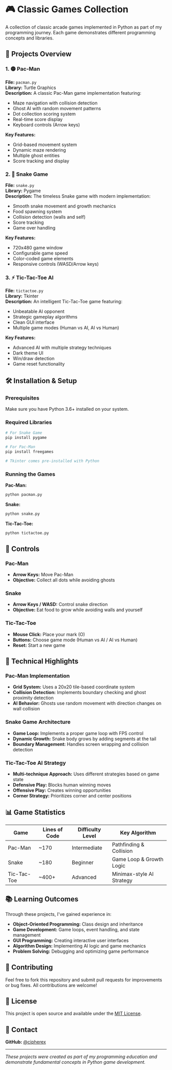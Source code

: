 # 🎮 Classic Games Collection

A collection of classic arcade games implemented in Python as part of my programming journey. Each game demonstrates different programming concepts and libraries.

## 🚀 Projects Overview

### 1. 🟡 Pac-Man
**File:** `pacman.py`  
**Library:** Turtle Graphics  
**Description:** A classic Pac-Man game implementation featuring:
- Maze navigation with collision detection
- Ghost AI with random movement patterns
- Dot collection scoring system
- Real-time score display
- Keyboard controls (Arrow keys)

**Key Features:**
- Grid-based movement system
- Dynamic maze rendering
- Multiple ghost entities
- Score tracking and display

### 2. 🐍 Snake Game
**File:** `snake.py`  
**Library:** Pygame  
**Description:** The timeless Snake game with modern implementation:
- Smooth snake movement and growth mechanics
- Food spawning system
- Collision detection (walls and self)
- Score tracking
- Game over handling

**Key Features:**
- 720x480 game window
- Configurable game speed
- Color-coded game elements
- Responsive controls (WASD/Arrow keys)

### 3. ⚡ Tic-Tac-Toe AI
**File:** `tictactoe.py`  
**Library:** Tkinter  
**Description:** An intelligent Tic-Tac-Toe game featuring:
- Unbeatable AI opponent
- Strategic gameplay algorithms
- Clean GUI interface
- Multiple game modes (Human vs AI, AI vs Human)

**Key Features:**
- Advanced AI with multiple strategy techniques
- Dark theme UI
- Win/draw detection
- Game reset functionality

## 🛠️ Installation & Setup

### Prerequisites
Make sure you have Python 3.6+ installed on your system.

### Required Libraries
```bash
# For Snake Game
pip install pygame

# For Pac-Man
pip install freegames

# Tkinter comes pre-installed with Python
```

### Running the Games

**Pac-Man:**
```bash
python pacman.py
```

**Snake:**
```bash
python snake.py
```

**Tic-Tac-Toe:**
```bash
python tictactoe.py
```

## 🎯 Controls

### Pac-Man
- **Arrow Keys:** Move Pac-Man
- **Objective:** Collect all dots while avoiding ghosts

### Snake
- **Arrow Keys / WASD:** Control snake direction
- **Objective:** Eat food to grow while avoiding walls and yourself

### Tic-Tac-Toe
- **Mouse Click:** Place your mark (O)
- **Buttons:** Choose game mode (Human vs AI / AI vs Human)
- **Reset:** Start a new game

## 🧠 Technical Highlights

### Pac-Man Implementation
- **Grid System:** Uses a 20x20 tile-based coordinate system
- **Collision Detection:** Implements boundary checking and ghost proximity detection
- **AI Behavior:** Ghosts use random movement with direction changes on wall collision

### Snake Game Architecture
- **Game Loop:** Implements a proper game loop with FPS control
- **Dynamic Growth:** Snake body grows by adding segments at the tail
- **Boundary Management:** Handles screen wrapping and collision detection

### Tic-Tac-Toe AI Strategy
- **Multi-technique Approach:** Uses different strategies based on game state
- **Defensive Play:** Blocks human winning moves
- **Offensive Play:** Creates winning opportunities
- **Corner Strategy:** Prioritizes corner and center positions

## 📊 Game Statistics

| Game | Lines of Code | Difficulty Level | Key Algorithm |
|------|---------------|------------------|---------------|
| Pac-Man | ~170 | Intermediate | Pathfinding & Collision |
| Snake | ~180 | Beginner | Game Loop & Growth Logic |
| Tic-Tac-Toe | ~400+ | Advanced | Minimax-style AI Strategy |


## 📚 Learning Outcomes

Through these projects, I've gained experience in:
- **Object-Oriented Programming:** Class design and inheritance
- **Game Development:** Game loops, event handling, and state management
- **GUI Programming:** Creating interactive user interfaces
- **Algorithm Design:** Implementing AI logic and game mechanics
- **Problem Solving:** Debugging and optimizing game performance

## 🤝 Contributing

Feel free to fork this repository and submit pull requests for improvements or bug fixes. All contributions are welcome!

## 📝 License

This project is open source and available under the [MIT License](LICENSE).

## 📧 Contact

**GitHub:** [@cipherex](https://github.com/cipherex)

---

*These projects were created as part of my programming education and demonstrate fundamental concepts in Python game development.*
